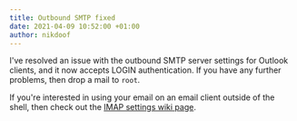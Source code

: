 ```yaml
---
title: Outbound SMTP fixed
date: 2021-04-09 10:52:00 +01:00
author: nikdoof
---
```

I've resolved an issue with the outbound SMTP server settings for Outlook clients, and it now accepts LOGIN authentication. If you have any further problems, then drop a mail to `root`.

If you're interested in using your email on an email client outside of the shell, then check out the [IMAP settings wiki page](https://dimension.sh/cgi/wiki.cgi?p=Accessing_your_email_via_IMAP).